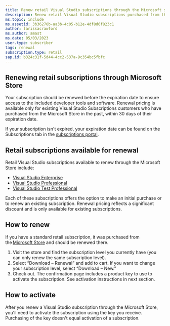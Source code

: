 ```yaml
---
title: Renew retail Visual Studio subscriptions through the Microsoft store
description: Renew retail Visual Studio subscriptions purchased from the Microsoft store.
ms.topic: include
ms.assetid: 3b36270b-aa3b-4c05-b12e-4df8d6f823c1
author: larissacrawford
ms.author: amast
ms.date: 05/03/2023
user.type: subscriber
tags: renewal
subscription.type: retail
sap.id: b324c31f-5d44-4cc2-537a-9c354bc5fbfc
---
```


## Renewing retail subscriptions through Microsoft Store 

Your subscription should be renewed before the expiration date to ensure access to the included developer tools and software. Renewal pricing is available only for existing Visual Studio Subscriptions customers who have purchased from the Microsoft Store in the past, within 30 days of their expiration date. 

If your subscription isn't expired, your expiration date can be found on the Subscriptions tab in the [subscriptions portal](https://my.visualstudio.com/subscriptions). 

## Retail subscriptions available for renewal

Retail Visual Studio subscriptions available to renew through the Microsoft Store include: 

* [Visual Studio Enterprise](https://www.microsoft.com/en-us/p/visual-studio-enterprise-subscription/DG7GMGF0DST4/0003?rtc=1&activetab=pivot:overviewtab) 
* [Visual Studio Professional](https://www.microsoft.com/p/visual-studio-professional-subscription/dg7gmgf0dst3?activetab=pivot%3aoverviewtab) 
* [Visual Studio Test Professional](https://www.microsoft.com/p/visual-studio-test-professional-subscription/dg7gmgf0dst6?activetab=pivot%3aoverviewtab) 

Each of these subscriptions offers the option to make an initial purchase or to renew an existing subscription. Renewal pricing reflects a significant discount and is only available for existing subscriptions.  

## How to renew 

If you have a standard retail subscription, it was purchased from the [Microsoft Store](https://www.microsoft.com/store) and should be renewed there.  

1. Visit the store and find the subscription level you currently have (you can only renew the same subscription level). 
1. Select “Download – Renewal” and add to cart. If you want to change your subscription level, select “Download – New.”  
1. Check out. The confirmation page includes a product key to use to activate the subscription. See activation instructions in next section.

## How to activate  

After you renew a Visual Studio subscription through the Microsoft Store, you'll need to activate the subscription using the key you receive. Purchasing of the key doesn't equal activation of a subscription.
